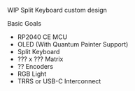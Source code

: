 WIP Split Keyboard custom design

Basic Goals
- RP2040 CE MCU
- OLED (With Quantum Painter Support)
- Split Keyboard
- ??? x ??? Matrix
- ?? Encoders
- RGB Light
- TRRS or USB-C Interconnect

